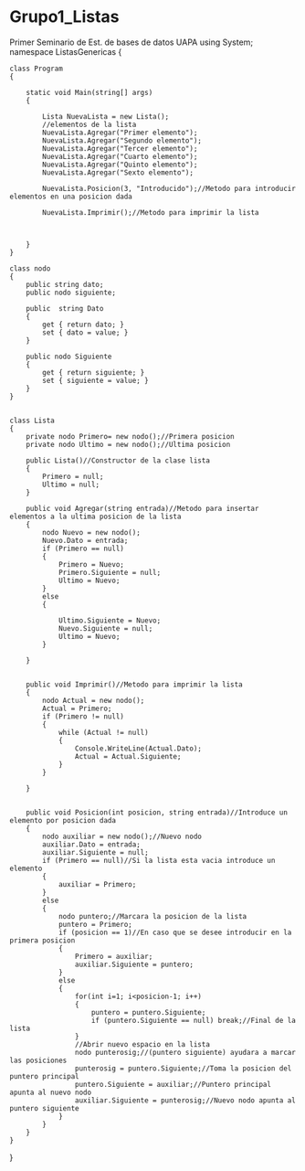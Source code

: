 # Grupo1_Listas
Primer Seminario de Est. de bases de datos UAPA
using System;
namespace ListasGenericas
{
    
    class Program
    {
        
        static void Main(string[] args)
        {

            Lista NuevaLista = new Lista();
            //elementos de la lista
            NuevaLista.Agregar("Primer elemento");
            NuevaLista.Agregar("Segundo elemento");
            NuevaLista.Agregar("Tercer elemento");
            NuevaLista.Agregar("Cuarto elemento"); 
            NuevaLista.Agregar("Quinto elemento");
            NuevaLista.Agregar("Sexto elemento");
            
            NuevaLista.Posicion(3, "Introducido");//Metodo para introducir elementos en una posicion dada
           
            NuevaLista.Imprimir();//Metodo para imprimir la lista



        }
    }
     
    class nodo
    {
        public string dato;
        public nodo siguiente;

        public  string Dato
        {
            get { return dato; }
            set { dato = value; }
        }

        public nodo Siguiente
        {
            get { return siguiente; }
            set { siguiente = value; }
        }
    }
    
    
    class Lista
    {
        private nodo Primero= new nodo();//Primera posicion
        private nodo Ultimo = new nodo();//Ultima posicion

        public Lista()//Constructor de la clase lista
        {
            Primero = null;
            Ultimo = null;
        }

        public void Agregar(string entrada)//Metodo para insertar elementos a la ultima posicion de la lista
        {
            nodo Nuevo = new nodo();
            Nuevo.Dato = entrada;
            if (Primero == null)
            {
                Primero = Nuevo;
                Primero.Siguiente = null;
                Ultimo = Nuevo;
            }
            else
            {

                Ultimo.Siguiente = Nuevo;
                Nuevo.Siguiente = null;
                Ultimo = Nuevo;
            }

        }
        

        public void Imprimir()//Metodo para imprimir la lista
        {
            nodo Actual = new nodo();
            Actual = Primero;
            if (Primero != null)
            {
                while (Actual != null)
                {
                    Console.WriteLine(Actual.Dato);
                    Actual = Actual.Siguiente;
                }
            }
            
        }


        public void Posicion(int posicion, string entrada)//Introduce un elemento por posicion dada
        {
            nodo auxiliar = new nodo();//Nuevo nodo
            auxiliar.Dato = entrada;
            auxiliar.Siguiente = null;
            if (Primero == null)//Si la lista esta vacia introduce un elemento
            {
                auxiliar = Primero;
            }
            else
            {
                nodo puntero;//Marcara la posicion de la lista
                puntero = Primero;
                if (posicion == 1)//En caso que se desee introducir en la primera posicion
                {
                    Primero = auxiliar;
                    auxiliar.Siguiente = puntero;
                }
                else
                {
                    for(int i=1; i<posicion-1; i++)
                    {
                        puntero = puntero.Siguiente;
                        if (puntero.Siguiente == null) break;//Final de la lista 
                    }
                    //Abrir nuevo espacio en la lista
                    nodo punterosig;//(puntero siguiente) ayudara a marcar las posiciones
                    punterosig = puntero.Siguiente;//Toma la posicion del puntero principal
                    puntero.Siguiente = auxiliar;//Puntero principal apunta al nuevo nodo
                    auxiliar.Siguiente = punterosig;//Nuevo nodo apunta al puntero siguiente
                }
            }
        }
    }
}
